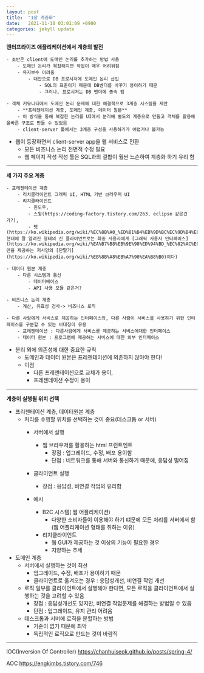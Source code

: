 ```yaml
---
layout: post
title:  "1장 계층화"
date:   2021-11-10 03:01:09 +0900
categories: jekyll update
---
```



**엔터프라이즈 애플리케이션에서 계층의 발전**

    - 초반은 client에 도매인 논리를 추가하는 방법 사용
        - 도메인 논리가 복잡해지면 작업이 매우 어려워짐
        - 유지보수 어려움
            - 대안으로 DB 프로시저에 도메인 논리 삽입
                - SQL의 표준이기 때문에 DB벤더를 바꾸기 용이하기 때문
                - 그러나, 프로시저는 DB 벤더에 종속 됨

    - 객체 커뮤니티에서 도메인 논리 문제에 대한 해결책으로 3계층 시스템을 제안
        - **프레젠테이션 계층, 도메인 계층, 데이터 원본**
        - 이 방식을 통해 복잡한 논리를 UI에서 분리해 별도의 계층으로 만들고 객체를 활용해 올바른 구조로 만들 수 있었음
        - client-server 툴에서는 3계층 구성을 사용하기가 어렵거나 불가능

- 웹이 등장하면서 client-server app을 웹 서비스로 전환
    - 모든 비즈니스 논리 전면적 수정 필요
    - 웹 페이지 작성 작성 툴은 SQL과의 결합이 훨씬 느슨하여 계층화 하기 유리 함

* * *

**세 가지 주요 계층**

    - 프레젠테이션 계층
        - 리치클라이언트 그래픽 UI, HTML 기반 브라우저 UI
        - 리치클라이언트
            - 윈도우,
            - 스윙(https://coding-factory.tistory.com/263, eclipse 같은건가?),
            - 팻(https://ko.wikipedia.org/wiki/%EC%8B%A0_%ED%81%B4%EB%9D%BC%EC%9D%B4%EC%96%B8%ED%8A%B8,,  현대에 잘 알려진 형태의 신 클라이언트로는 최종 사용자에게 [그래픽 사용자 인터페이스](https://ko.wikipedia.org/wiki/%EA%B7%B8%EB%9E%98%ED%94%BD_%EC%82%AC%EC%9A%A9%EC%9E%90_%EC%9D%B8%ED%84%B0%ED%8E%98%EC%9D%B4%EC%8A%A4)만을 제공하는 저사양의 [단말기](https://ko.wikipedia.org/wiki/%EB%8B%A8%EB%A7%90%EA%B8%B0)이다)

    - 데이터 원본 계층
        - 다른 시스템과 통신
            - 데이터베이스
            - API 사용 모듈 같은거?

    - 비즈니스 논리 계층
        - 계산, 유효성 검사-> 비즈니스 로직

    - 다른 사람에게 서비스로 제공하는 인터페이스와, 다른 사람이 서비스를 사용하기 위한 인터페이스를 구분할 수 있는 비대칭이 유용
        - 프레젠테이션 : 다른사람에게 서비스를 제공하는 서비스에대한 인터페이스
        - 데이터 원본 : 프로그램에 제공하는 서비스에 대한 외부 인터페이스

- 분리 외에 의존성에 대한 중요한 규칙
    - 도메인과 데이터 원본은 프레젠테이션에 의존하지 않아야 한다!
    - 이점
        - 다른 프레젠테이션으로 교체가 용이,
        - 프레젠테이션 수정이 용이

* * *

**계층이 실행될 위치 선택**

- 프리젠테이션 계층, 데이터원본 계층
    - 처리를 수행할 위치를 선택하는 것이 중요(데스크톱 or 서버)
        - 서버에서 실행
            - 웹 브라우저를 활용하는 html 프런트엔트
                - 장점 : 업그레이드, 수정, 배포 용이함
                - 단점 : 네트워크를 통해 서버와 통신하기 때문에, 응답성 떨어짐
        - 클라이언트 실행
            - 장점 : 응답성, 비연결 작업의 유리함

        - 예시
            - B2C 시스템( 웹 어플리케이션)
                - 다양한 소비자들이 이용해야 하기 떄문에 모든 처리를 서버에서 함(웹 어플리케이션 형태를 취하는 이유)
            - 리치클라이언트
                - 웹 GUI가 제공하는 것 이상의 기능이 필요한 경우
                - 지양하는 추세
- 도메인 계층
    - 서버에서 실행하는 것이 최선
        - 업그레이드, 수정, 배포가 용이하기 때문
        - 클라이언트로 옮겨오는 경우 : 응답성개선, 비연결 작업 개선
    - 로직 일부를 클라이언트에서 실행해야 한다면, 모든 로직을 클라이언트에서 실행하는 것을 고려할 수 있음
        - 장점 : 응답성개선도 있지만, 비연결 작업문제를 해결하는 방법일 수 있음
        - 단점 : 업그레이드, 유지 관리 어려움
    - 데스크톱과 서버에 로직을 분할하는 방법
        - 기준이 없기 때문에 최악
        - 독립적인 로직으로 만드는 것이 바람직

* * *

IOC(Inversion Of Controller)
https://chanhuiseok.github.io/posts/spring-4/

AOC
https://engkimbs.tistory.com/746




